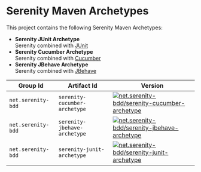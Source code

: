# Serenity Maven Archetypes

This project contains the following Serenity Maven Archetypes:

- __Serenity JUnit Archetype__  
  Serenity combined with [JUnit](http://junit.org/)
- __Serenity Cucumber Archetype__  
  Serenity combined with [Cucumber](https://cucumber.io/)
- __Serenity JBehave Archetype__  
  Serenity combined with [JBehave](http://jbehave.org/)

| Group Id | Artifact Id | Version |
| -------- | ----------- | ------- |
| `net.serenity-bdd` | `serenity-cucumber-archetype`     | [![net.serenity-bdd/serenity-cucumber-archetype](https://maven-badges.herokuapp.com/maven-central/net.serenity-bdd/serenity-cucumber-archetype/badge.svg)](https://maven-badges.herokuapp.com/maven-central/net.serenity-bdd/serenity-cucumber-archetype)             |
| `net.serenity-bdd` | `serenity-jbehave-archetype`     | [![net.serenity-bdd/serenity-jbehave-archetype](https://maven-badges.herokuapp.com/maven-central/net.serenity-bdd/serenity-jbehave-archetype/badge.svg)](https://maven-badges.herokuapp.com/maven-central/net.serenity-bdd/serenity-jbehave-archetype)             |
| `net.serenity-bdd` | `serenity-junit-archetype`     | [![net.serenity-bdd/serenity-junit-archetype](https://maven-badges.herokuapp.com/maven-central/net.serenity-bdd/serenity-junit-archetype/badge.svg)](https://maven-badges.herokuapp.com/maven-central/net.serenity-bdd/serenity-junit-archetype)             |
